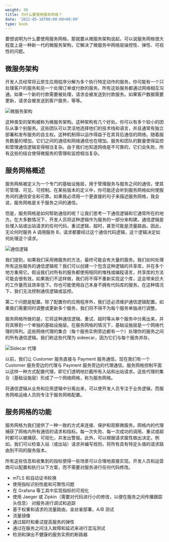 ```yaml
---
weight: 30
title: 为什么要使用服务网格？
date: '2022-05-18T00:00:00+08:00'
type: book
---
```


要想说明为什么要使用服务网格，那就要从微服务架构说起，可以说服务网格很大程度上是一种新一代的微服务架构，它解决了微服务中网络层操控性、弹性、可视性的问题。

## 微服务架构

开发人员经常将云原生应用程序分解为多个执行特定动作的服务。你可能有一个只处理客户的服务和另一个处理订单或付款的服务。所有这些服务都通过网络相互沟通。如果一个新的付款需要被处理，请求会被发送到付款服务。如果客户数据需要更新，请求会被发送到客户服务，等等。

![微服务架构](../../images/008i3skNly1gt2kidx2v7j30zk0k03za.jpg "微服务架构")

这种类型的架构被称为微服务架构。这种架构有几个好处。你可以有多个较小的团队从事个别服务。这些团队可以灵活地选择他们的技术栈和语言，并且通常有独立部署和发布服务的自主权。这种机制得以运作得益于在其背后通信的网络。随着服务数量的增加，它们之间的通信和网络通信也在增加。服务和团队的数量使得监控和管理通信逻辑变得相当复杂。由于我们也知道网络是不可靠的，它们会失败，所有这些的结合使得微服务的管理和监控相当复杂。

## 服务网格概述

服务网格被定义为一个专门的基础设施层，用于管理服务与服务之间的通信，使其可管理、可见、可控制。在某些版本的定义中，你可能还会听到服务网格如何使服务间的通信安全和可靠。如果我必须用一个更直接的句子来描述服务网格，我会说，服务网格是关于服务之间的通信。

但是，服务网格是如何帮助通信的呢？让我们思考一下通信逻辑和它通常所在的地方。在大多数情况下，开发人员将这种逻辑作为服务的一部分来构建。通信逻辑是处理入站或出站请求的任何代码，重试逻辑，超时，甚至可能是流量路由。因此，无论何时服务 A 调用服务 B，请求都要经过这个通信代码逻辑，这个逻辑决定如何处理这个请求。

![通信逻辑](../../images/008i3skNly1gt2kiyf8ymj30zk0k074v.jpg "通信逻辑")

我们提到，如果我们采用微服务的方法，最终可能会有大量的服务。我们如何处理所有这些服务的通信逻辑呢？我们可以创建一个包含这种逻辑的共享库，并在多个地方重用它。假设我们对所有的服务都使用相同的堆栈或编程语言，共享库的方法可能会很有效。如果我们不这样做，我们将不得不重新实现这个库，这会带来巨大的工作量而且效率低下。你也可能使用自己本身不拥有代码库的服务。在这种情况下，我们无法控制通信逻辑或监控。

第二个问题是配置。除了配置你的应用程序外，我们还必须维护通信逻辑配置。如果我们需要同时调整或更新多个服务，我们将不得不为每个服务单独进行调整。

服务网格所做的是，它将这种通信逻辑、重试、超时等从单个服务中分离出来，并将其移到一个单独的基础设施层。在服务网格的情况下，基础设施层是一个网络代理的阵列。这些网络代理的集合（每个服务实例旁边都有一个）处理你的服务之间的所有通信逻辑。我们称这些代理为 sideecar，因为它们与每个服务并存。

![Sidecar 代理](../../images/008i3skNly1gt2kj8kf84j30zk0k0t9s.jpg "Sidecar 代理")

以前，我们让 Customer 服务直接与 Payment 服务通信，现在我们有一个 Customer 服务旁边的代理与 Payment 服务旁边的代理通信。服务网格控制平面以这样一种方式配置代理，即它们透明地拦截所有入站和出站请求。这些代理的集合（基础设施层）形成了一个网络网格，称为服务网格。

将通信逻辑从业务和应用逻辑中分离出来，可以使开发人员专注于业务逻辑，而服务网格运维人员则专注于服务网格配置。

## 服务网格的功能

服务网格为我们提供了一种一致的方式来连接、保护和观察微服务。网格内的代理捕获了网格内所有通信的请求和指标。每一次失败、每一次成功的调用、重试或超时都可以被捕获、可视化，并发出警报。此外，可以根据请求属性做出决定。例如，我们可以检查入站（或出站）请求并编写规则，将所有具有特定头值的请求路由到不同的服务版本。

所有这些信息和收集到的指标使得一些场景可以合理地直接实现。开发人员和运营商可以配置和执行以下方案，而不需要对服务进行任何代码修改。

- mTLS 和自动证书轮换
- 使用指标识别性能和可靠性问题
- 在 Grafana 等工具中实现指标的可视化
- 使用 Jaeger 或 Zipkin（需要对代码进行小的修改，以便在服务之间传播跟踪头信息） 对服务进行调试和追踪
- 基于权重和请求的流量路由，金丝雀部署，A/B 测试
- 流量镜像
- 通过超时和重试提高服务的弹性
- 通过在服务之间注入故障和延迟来进行混沌测试
- 检测和弹出不健康的服务实例的断路器
